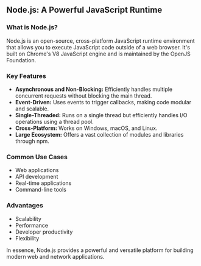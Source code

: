 ## Node.js: A Powerful JavaScript Runtime

### What is Node.js?

Node.js is an open-source, cross-platform JavaScript runtime environment that allows you to execute JavaScript code outside of a web browser. It's built on Chrome's V8 JavaScript engine and is maintained by the OpenJS Foundation.

### Key Features

- **Asynchronous and Non-Blocking:** Efficiently handles multiple concurrent requests without blocking the main thread.
- **Event-Driven:** Uses events to trigger callbacks, making code modular and scalable.
- **Single-Threaded:** Runs on a single thread but efficiently handles I/O operations using a thread pool.
- **Cross-Platform:** Works on Windows, macOS, and Linux.
- **Large Ecosystem:** Offers a vast collection of modules and libraries through npm.

### Common Use Cases

- Web applications
- API development
- Real-time applications
- Command-line tools

### Advantages

- Scalability
- Performance
- Developer productivity
- Flexibility

In essence, Node.js provides a powerful and versatile platform for building modern web and network applications.
